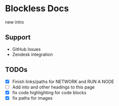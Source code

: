 # Blockless Docs

new intro

## Support

- GitHub Issues
- Zendesk integration

## TODOs

- [x] Finish links/paths for NETWORK and RUN A NODE
- [ ] Add into and other headings to this page
- [x] fix code highlighting for code blocks
- [x] fix paths for images